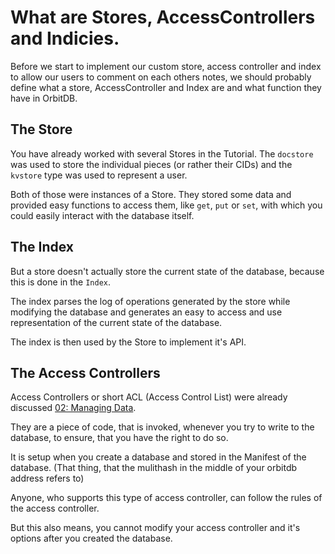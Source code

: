 # What are Stores, AccessControllers and Indicies.

Before we start to implement
our custom store, access controller and index
to allow our users to comment on each others
notes, we should probably define what a store,
AccessController and Index are and what
function they have in OrbitDB.

## The Store
You have already worked with several
Stores in the Tutorial.
The `docstore` was used to store
the individual pieces (or rather their CIDs)
and the `kvstore` type was used to
represent a user.

Both of those were instances of a Store.
They stored some data and provided easy
functions to access them, like `get`, `put` or `set`,
with which you could easily interact with
the database itself.

## The Index
But a store doesn't actually
store the current state of the database,
because this is done in the `Index`.

The index parses the log of operations
generated by the store while
modifying the database and generates
an easy to access and use representation
of the current state of the database.

The index is then used by the Store
to implement it's API.

## The Access Controllers
Access Controllers or short ACL (Access Control List)
were already discussed [02: Managing Data](../01_Tutorial/02_Managing_Data).

They are a piece of code, that is invoked, whenever
you try to write to the database, to ensure,
that you have the right to do so.

It is setup when you create a database
and stored in the Manifest of the database.
(That thing, that the mulithash in the middle
of your orbitdb address refers to)

Anyone, who supports this type of access
controller, can follow the rules of the access controller.

But this also means, you cannot modify your access
controller and it's options after you created
the database.
